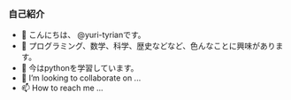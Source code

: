 ### 自己紹介

- 👋 こんにちは、 @yuri-tyrianです。
- 👀 プログラミング、数学、科学、歴史などなど、色んなことに興味があります。
- 🌱 今はpythonを学習しています。
- 💞️ I’m looking to collaborate on ...
- 📫 How to reach me ...

<!---
yuri-tyrian/yuri-tyrian is a ✨ special ✨ repository because its `README.md` (this file) appears on your GitHub profile.
You can click the Preview link to take a look at your changes.
--->

